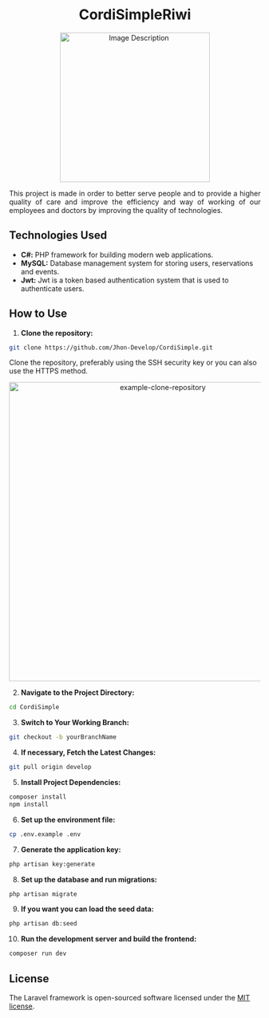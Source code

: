 # <div align="center">CordiSimpleRiwi
</div>

<div align="center"><img src="https://live.mrf.io/statics/i/ps/www.muylinux.com/wp-content/uploads/2017/08/NET.png?width=1200&enable=upscale" alt="Image Description" width="300"></div>

<p align="justify">This project is made in order to better serve people and to provide a higher quality of care and improve the efficiency and way of working of our employees and doctors by improving the quality of technologies.</p>

## Technologies Used

- **C#:** PHP framework for building modern web applications.
- **MySQL:** Database management system for storing users, reservations and events.
- **Jwt:** Jwt is a token based authentication system that is used to authenticate users.

## How to Use

1. **Clone the repository:**
```bash
git clone https://github.com/Jhon-Develop/CordiSimple.git
```
Clone the repository, preferably using the SSH security key or you can also use the HTTPS method.
<p align="center"><img src="https://happygitwithr.com/img/github-https-or-ssh-url-annotated.png" width="600" alt="example-clone-repository"></p>

2. **Navigate to the Project Directory:**
```bash
cd CordiSimple
```
3. **Switch to Your Working Branch:**
```bash
git checkout -b yourBranchName
```
4. **If necessary, Fetch the Latest Changes:**
```bash
git pull origin develop
```
5. **Install Project Dependencies:**
```bash
composer install
npm install
```
6. **Set up the environment file:**
```bash
cp .env.example .env
```
7. **Generate the application key:**
```bash
php artisan key:generate
```
8. **Set up the database and run migrations:**
```bash
php artisan migrate
```
9. **If you want you can load the seed data:**
```bash
php artisan db:seed
```
10. **Run the development server and build the frontend:**
```bash
composer run dev
```

## License

The Laravel framework is open-sourced software licensed under the [MIT license](https://opensource.org/licenses/MIT).